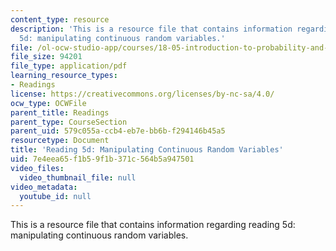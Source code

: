 ```yaml
---
content_type: resource
description: 'This is a resource file that contains information regarding reading
  5d: manipulating continuous random variables.'
file: /ol-ocw-studio-app/courses/18-05-introduction-to-probability-and-statistics-spring-2014/7e4eea65f1b59f1b371c564b5a947501_MIT18_05S14_Reading5d.pdf
file_size: 94201
file_type: application/pdf
learning_resource_types:
- Readings
license: https://creativecommons.org/licenses/by-nc-sa/4.0/
ocw_type: OCWFile
parent_title: Readings
parent_type: CourseSection
parent_uid: 579c055a-ccb4-eb7e-bb6b-f294146b45a5
resourcetype: Document
title: 'Reading 5d: Manipulating Continuous Random Variables'
uid: 7e4eea65-f1b5-9f1b-371c-564b5a947501
video_files:
  video_thumbnail_file: null
video_metadata:
  youtube_id: null
---
```

This is a resource file that contains information regarding reading 5d: manipulating continuous random variables.